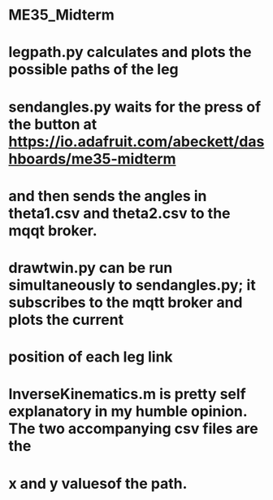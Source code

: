 # ME35_Midterm

# legpath.py calculates and plots the possible paths of the leg

# sendangles.py waits for the press of the button at https://io.adafruit.com/abeckett/dashboards/me35-midterm 
# and then sends the angles in theta1.csv and theta2.csv to the mqqt broker.

# drawtwin.py can be run simultaneously to sendangles.py; it subscribes to the mqtt broker and plots the current
# position of each leg link

# InverseKinematics.m is pretty self explanatory in my humble opinion. The two accompanying csv files are the 
# x and y valuesof the path.
